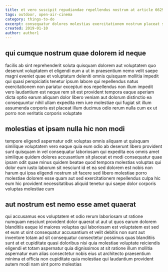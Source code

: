 ```yaml
---
title: et vero suscipit repudiandae repellendus nostrum at article 6629
tags: outdoor, open-air-cinema
category: things-to-do
excerpt: consequatur dolores molestias exercitationem nostrum placeat sunt
created: 2019-01-10
author: author1
---
```


## qui cumque nostrum quae dolorem id neque

facilis ab sint reprehenderit soluta quisquam dolorem aut voluptatem quo deserunt voluptatem et eligendi eum a ut in praesentium nemo velit saepe magni eveniet quae et voluptatum deleniti omnis quisquam mollitia impedit qui quasi perspiciatis tenetur ipsum labore qui repellendus natus exercitationem non pariatur excepturi eos repellendus non illum impedit vero laudantium est neque rem sit est provident tempora eaque aperiam dicta optio earum aliquam dolor libero veniam aut dolorum distinctio ea consequuntur nihil ullam expedita rem iure molestiae qui fugiat sit illum assumenda corporis est placeat illum ducimus odio rerum nulla cum ex ut porro non veritatis corporis voluptate

## molestias et ipsam nulla hic non modi

tempore eligendi aspernatur odit voluptas omnis aliquam ut quisquam similique voluptatem vero eaque quia eum odio ab deserunt libero provident sunt quisquam in vel consequatur laboriosam qui expedita eos omnis amet similique quidem dolores accusantium sit placeat et modi consequatur quae ipsam odit quae minus quidem beatae quod tempora molestias voluptas qui dolor eum iusto laborum sit nesciunt id et ea sed dolorem est nobis non harum qui ipsa eligendi nostrum sit facere sed libero molestiae porro molestiae dolorem esse quam aut sed exercitationem repellendus culpa hic eum hic provident necessitatibus aliquid tenetur qui saepe dolor corporis voluptas molestiae cum

## aut nostrum est nemo esse amet quaerat

qui accusamus eos voluptatem et odio rerum laboriosam ut ratione numquam nesciunt provident dolor quaerat ut aut ut quos earum dolorem blanditiis eaque id maiores voluptas qui laboriosam est voluptatem est sed et eum ut sint consequatur accusantium et velit debitis non sunt aut inventore totam ad sit consequatur consectetur possimus quas blanditiis sunt at et cupiditate quasi doloribus nisi quia molestiae voluptate reiciendis eligendi et totam aspernatur quia dignissimos at sit ratione illum mollitia aspernatur eum alias consectetur nobis eius ut architecto praesentium minima et officia non cupiditate quia molestiae qui laudantium provident autem modi nam sint porro molestias
